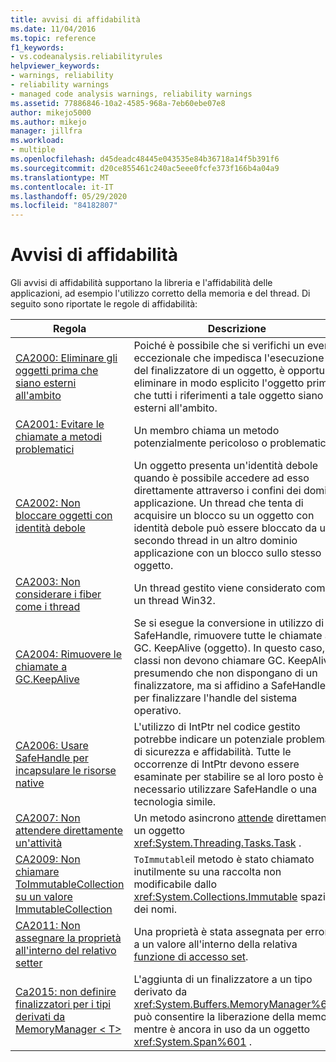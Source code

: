 ```yaml
---
title: avvisi di affidabilità
ms.date: 11/04/2016
ms.topic: reference
f1_keywords:
- vs.codeanalysis.reliabilityrules
helpviewer_keywords:
- warnings, reliability
- reliability warnings
- managed code analysis warnings, reliability warnings
ms.assetid: 77886846-10a2-4585-968a-7eb60ebe07e8
author: mikejo5000
ms.author: mikejo
manager: jillfra
ms.workload:
- multiple
ms.openlocfilehash: d45deadc48445e043535e84b36718a14f5b391f6
ms.sourcegitcommit: d20ce855461c240ac5eee0fcfe373f166b4a04a9
ms.translationtype: MT
ms.contentlocale: it-IT
ms.lasthandoff: 05/29/2020
ms.locfileid: "84182807"
---
```

# <a name="reliability-warnings"></a>Avvisi di affidabilità

Gli avvisi di affidabilità supportano la libreria e l'affidabilità delle applicazioni, ad esempio l'utilizzo corretto della memoria e del thread. Di seguito sono riportate le regole di affidabilità:

|Regola|Descrizione|
|----------|-----------------|
|[CA2000: Eliminare gli oggetti prima che siano esterni all'ambito](../code-quality/ca2000.md)|Poiché è possibile che si verifichi un evento eccezionale che impedisca l'esecuzione del finalizzatore di un oggetto, è opportuno eliminare in modo esplicito l'oggetto prima che tutti i riferimenti a tale oggetto siano esterni all'ambito.|
|[CA2001: Evitare le chiamate a metodi problematici](../code-quality/ca2001.md)|Un membro chiama un metodo potenzialmente pericoloso o problematico.|
|[CA2002: Non bloccare oggetti con identità debole](../code-quality/ca2002.md)|Un oggetto presenta un'identità debole quando è possibile accedere ad esso direttamente attraverso i confini dei domini applicazione. Un thread che tenta di acquisire un blocco su un oggetto con identità debole può essere bloccato da un secondo thread in un altro dominio applicazione con un blocco sullo stesso oggetto.|
|[CA2003: Non considerare i fiber come i thread](../code-quality/ca2003.md)|Un thread gestito viene considerato come un thread Win32.|
|[CA2004: Rimuovere le chiamate a GC.KeepAlive](../code-quality/ca2004.md)|Se si esegue la conversione in utilizzo di SafeHandle, rimuovere tutte le chiamate a GC. KeepAlive (oggetto). In questo caso, le classi non devono chiamare GC. KeepAlive, presumendo che non dispongano di un finalizzatore, ma si affidino a SafeHandle per finalizzare l'handle del sistema operativo.|
|[CA2006: Usare SafeHandle per incapsulare le risorse native](../code-quality/ca2006.md)|L'utilizzo di IntPtr nel codice gestito potrebbe indicare un potenziale problema di sicurezza e affidabilità. Tutte le occorrenze di IntPtr devono essere esaminate per stabilire se al loro posto è necessario utilizzare SafeHandle o una tecnologia simile.|
|[CA2007: Non attendere direttamente un'attività](../code-quality/ca2007.md)|Un metodo asincrono [attende](/dotnet/csharp/language-reference/keywords/await) direttamente un oggetto <xref:System.Threading.Tasks.Task> .|
|[CA2009: Non chiamare ToImmutableCollection su un valore ImmutableCollection](../code-quality/ca2009.md)|`ToImmutable`il metodo è stato chiamato inutilmente su una raccolta non modificabile dallo <xref:System.Collections.Immutable> spazio dei nomi.|
|[CA2011: Non assegnare la proprietà all'interno del relativo setter](../code-quality/ca2011.md) | Una proprietà è stata assegnata per errore a un valore all'interno della relativa [funzione di accesso set](/dotnet/csharp/programming-guide/classes-and-structs/using-properties#the-set-accessor). |
|[Ca2015: non definire finalizzatori per i tipi derivati da MemoryManager &lt; T&gt;](../code-quality/ca2015.md) | L'aggiunta di un finalizzatore a un tipo derivato da <xref:System.Buffers.MemoryManager%601> può consentire la liberazione della memoria mentre è ancora in uso da un oggetto <xref:System.Span%601> . |
